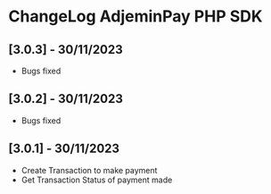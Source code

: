 # ChangeLog AdjeminPay PHP SDK

## [3.0.3] - 30/11/2023
* Bugs fixed

## [3.0.2] - 30/11/2023
* Bugs fixed
## [3.0.1] - 30/11/2023

* Create Transaction to make payment
* Get  Transaction Status of payment made